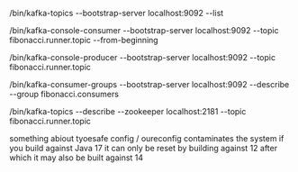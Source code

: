 /bin/kafka-topics --bootstrap-server localhost:9092 --list

/bin/kafka-console-consumer --bootstrap-server localhost:9092 --topic fibonacci.runner.topic --from-beginning

/bin/kafka-console-producer --bootstrap-server localhost:9092 --topic fibonacci.runner.topic

/bin/kafka-consumer-groups --bootstrap-server localhost:9092 --describe --group fibonacci.consumers

/bin/kafka-topics --describe --zookeeper localhost:2181 --topic fibonacci.runner.topic


something abiout tyoesafe config / oureconfig contaminates the system if you build against Java 17 it can only be reset by building against 12 after which it may also be built against 14